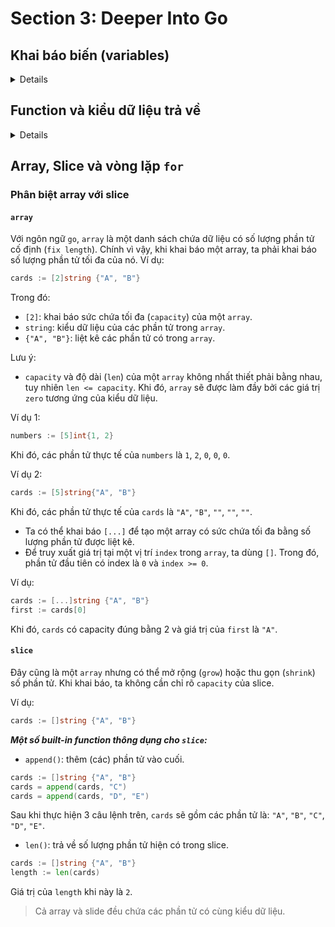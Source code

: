 # Section 3: Deeper Into Go

## Khai báo biến (variables)

<summary>
<details>

### Cách khai báo
```go
var card string = "Ace of Spades"
```
Trong đó:
- `var`: từ khóa dùng để khai báo biến.
- `card`: tên biến.
- `string`: kiểu dữ liệu. Lưu ý, `Go` là một ngôn ngữ `Static type`, nên chỉ những dữ liệu có đúng kiểu (ví dụ trên là `string`) thì mới có thể gán.
- `"Ace of Spades"`: giá trị được gán cho biến.

***Một số kiểu dữ liệu thông dụng trong `Go`:***
| Kiểu dữ liệu | Ví dụ |
| :---: | --- |
| `bool` | true, false |
| `string` | "hello, world!", "TienNHM" |
| `int` | `0`, `1000`, `-123` |
| `float64` | `10.000001`, `0.00009`, `-100.001` |

Bên cạnh đó, ta có thể vừa khai báo và gán giá trị theo một cách ngắn gọn hơn như sau:
```go
card := "Ace of Spades"
```
Lưu ý, chúng ta chỉ sử dụng `:=` khi khai báo một biến mới và gán giá trị cho nó. Đoạn code sau đây sẽ báo **lỗi**, do thay vì dùng `=` để gán lại giá trị thì lại dùng `:=`.
```go
card := "Ace of Spades"
card := "Five of Diamonds"
```
Ngoài ra, chúng ta hoàn toàn có thể khai báo trước một biến, sau đó gán giá trị cho biến đó. Ví dụ đoạn chương trình sau đây là hợp lệ:
```go
package main
 
import "fmt"
 
func main() {
  var deckSize int
  deckSize = 52
  fmt.Println(deckSize)
}
```
### Một số lưu ý khi khai báo biến
- Có thể khai báo biến bên ngoài một function:

Ví dụ:
```go
package main
 
import "fmt"
 
var deckSize int
 
func main() {
  deckSize = 50
  fmt.Println(deckSize)
}
```

- Không thể gán giá trị cho một biến, nếu biến đó nằm ngoài một function:
> Các ví dụ sau đây là không hợp lệ:

Ví dụ 1:
```go
package main

import "fmt"

var deckSize int
deckSize = 10

func main() {
	fmt.Println(deckSize)
}
```

Ví dụ 2:
```go
package main

import "fmt"

deckSize := 10

func main() {
	fmt.Println(deckSize)
}
```

Tuy nhiên, ta có thể vừa gán giá trị khi khai báo một biến nằm ngoài function.
> Ví dụ sau đây là hợp lệ:

Ví dụ 3:
```go
package main

import "fmt"

var deckSize int = 10

func main() {
	fmt.Println(deckSize)
}
```

</details>
</summary>


## Function và kiểu dữ liệu trả về

<summary>
<details>

### Cách khai báo function
```go
func NewCard() string {
    return "Five of Diamonds"
}
```
Trong đó:
- `func`: từ khóa.
- `NewCard`: tên function.
- `string`: kiểu dữ liệu trả về của function, có thể có hoặc không. Mọi hàm có kiểu trả về, bắt buộc phải xác định kiểu dữ liệu - đây có thể là một trong số những kiểu dữ liệu cơ bản hoặc do người dùng tự định nghĩa.
> Ví dụ sau là không hợp lệ, vì đây là hàm không trả về dữ liệu:
```go
func getSize() {
    return "30 meters"
}
```
Để sửa lỗi, ta có thể thêm kiểu dữ liệu trả về cho hàm như say:
```go
func getSize() string {
    return "30 meters"
}
```

### Cách gọi hàm
Trong chương trình, một function được gọi (`invoke`) thông qua tên của nó. 
```go
package main

import "fmt"

func main() {
	card := newCard()

	fmt.Println(card)
}

func newCard() string {
	return "Ace of Spades"
}
```
Ở ví dụ trên, hàm `newCard` trả về dữ liệu kiểu `string`. Khi gọi hàm để gán giá trị cho biến `card`, thì biến này sẽ có kiểu dữ liệu `string` (là kiểu trả về của hàm `newCard`).

</details>
</summary>

## Array, Slice và vòng lặp `for`

<summaryz>
<detailsz>

### Phân biệt array với slice
#### `array`
Với ngôn ngữ `go`, `array` là một danh sách chứa dữ liệu có số lượng phần tử cố định (`fix length`). Chính vì vậy, khi khai báo một array, ta phải khai báo số lượng phần tử tối đa của nó. Ví dụ:
```go
cards := [2]string {"A", "B"}
```
Trong đó:
  - `[2]`: khai báo sức chứa tối đa (`capacity`) của một `array`.
  - `string`: kiểu dữ liệu của các phần tử trong `array`.
  - `{"A", "B"}`: liệt kê các phần tử có trong `array`.

Lưu ý: 
- `capacity` và độ dài (`len`) của một `array` không nhất thiết phải bằng nhau, tuy nhiên `len <= capacity`. Khi đó, `array` sẽ được làm đầy bởi các giá trị `zero` tương ứng của kiểu dữ liệu. 

Ví dụ 1:
```go
numbers := [5]int{1, 2}
```
Khi đó, các phần tử thực tế của `numbers` là `1`, `2`, `0`, `0`, `0`.

Ví dụ 2:
```go
cards := [5]string{"A", "B"}
```
Khi đó, các phần tử thực tế của `cards` là `"A"`, `"B"`, `""`, `""`, `""`.
- Ta có thể khai báo `[...]` để tạo một array có sức chứa tối đa bằng số lượng phần tử được liệt kê.
- Để truy xuất giá trị tại một vị trí `index` trong `array`, ta dùng `[]`. Trong đó, phần tử đầu tiên có index là `0` và `index >= 0`.

Ví dụ:
```go
cards := [...]string {"A", "B"}
first := cards[0]
```

Khi đó, `cards` có capacity đúng bằng 2 và giá trị của `first` là `"A"`.

#### `slice`
Đây cũng là một `array` nhưng có thể mở rộng (`grow`) hoặc thu gọn (`shrink`) số phần tử. Khi khai báo, ta không cần chỉ rõ `capacity` của slice.

Ví dụ:
```go
cards := []string {"A", "B"}
```

***Một số built-in function thông dụng cho `slice`:***
- `append()`: thêm (các) phần tử vào cuối.
```go
cards := []string {"A", "B"}
cards = append(cards, "C")
cards = append(cards, "D", "E")
```
Sau khi thực hiện 3 câu lệnh trên, `cards` sẽ gồm các phần tử là: `"A"`, `"B"`, `"C"`, `"D"`, `"E"`.

- `len()`: trả về số lượng phần tử hiện có trong slice.
```go
cards := []string {"A", "B"}
length := len(cards)
```
Giá trị của `length` khi này là `2`.

> Cả array và slide đều chứa các phần tử có cùng kiểu dữ liệu.

</detailsz>
</summaryz>